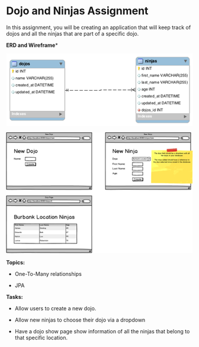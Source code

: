 # Dojo and Ninjas Assignment

In this assignment, you will be creating an application that will keep track of dojos and all the ninjas that are part of a specific dojo.

**ERD and Wireframe***

![](onetomany.png)

![](dojoandninjas.png)

**Topics:**

- One-To-Many relationships

- JPA

**Tasks:**

- Allow users to create a new dojo.

- Allow new ninjas to choose their dojo via a dropdown

- Have a dojo show page show information of all the ninjas that belong to that specific location.